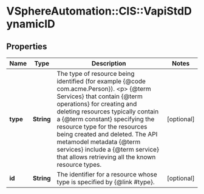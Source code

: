 # VSphereAutomation::CIS::VapiStdDynamicID

## Properties
Name | Type | Description | Notes
------------ | ------------- | ------------- | -------------
**type** | **String** | The type of resource being identified (for example {@code com.acme.Person}). &lt;p&gt; {@term Services} that contain {@term operations} for creating and deleting resources typically contain a {@term constant} specifying the resource type for the resources being created and deleted. The API metamodel metadata {@term services} include a {@term service} that allows retrieving all the known resource types. | [optional] 
**id** | **String** | The identifier for a resource whose type is specified by {@link #type}. | [optional] 


